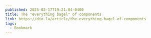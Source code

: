 ```yaml
---
published: 2025-02-17T19:21:04-0400
title: The "everything bagel" of components
link: https://dio.la/article/the-everything-bagel-of-components
tags:
  - Bookmark
---
```

